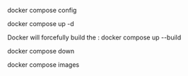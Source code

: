 docker compose config

docker compose up -d

Docker will forcefully build the :
docker compose up --build

docker compose down

docker compose images

